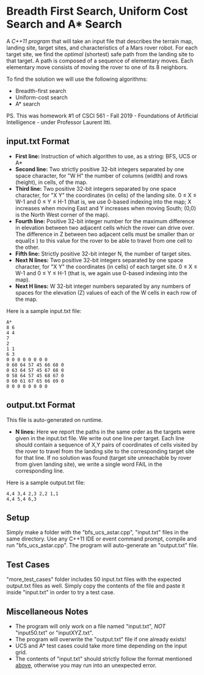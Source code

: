# Breadth First Search, Uniform Cost Search and A* Search

A *C++11 program* that will take an input file that describes the terrain map, landing site, target sites, and characteristics of a Mars rover robot. For each target site, we find the *optimal* (shortest) safe path from the landing site to that target. A path is composed of a sequence of elementary moves. Each elementary move consists of moving the rover to one of its 8 neighbors.

To find the solution we will use the following algorithms:
- Breadth-first search
- Uniform-cost search
- A* search

PS. This was homework #1 of CSCI 561 - Fall 2019 - Foundations of Artificial Intelligence - under Professor Laurent Itti.

## input.txt Format

- **First line:** Instruction of which algorithm to use, as a string: BFS, UCS or A*
- **Second line:** Two strictly positive 32-bit integers separated by one space character, for "W H" the number of columns (width) and rows (height), in cells, of the map.
- **Third line:** Two positive 32-bit integers separated by one space character, for "X Y" the coordinates (in cells) of the landing site. 0 ≤ X ≤ W-1 and 0 ≤ Y ≤ H-1 (that is, we use 0-based indexing into the map; X increases when moving East and Y increases when moving South; (0,0) is the North West corner of the map).
- **Fourth line:** Positive 32-bit integer number for the maximum difference in elevation between two adjacent cells which the rover can drive over. The difference in Z between two adjacent cells must be smaller than or equal(≤ ) to this value for the rover to be able to travel from one cell to the other.
- **Fifth line:** Strictly positive 32-bit integer N, the number of target sites.
- **Next N lines:** Two positive 32-bit integers separated by one space character, for "X Y" the coordinates (in cells) of each target site. 0 ≤ X ≤ W-1 and 0 ≤ Y ≤ H-1 (that is, we again use 0-based indexing into the map).
- **Next H lines:** W 32-bit integer numbers separated by any numbers of spaces for the elevation (Z) values of each of the W cells in each row of the map.

Here is a sample input.txt file:
```
A*
8 6
4 4
7
2
1 1
6 3
0 0 0 0 0 0 0 0
0 60 64 57 45 66 68 0
0 63 64 57 45 67 68 0
0 58 64 57 45 68 67 0
0 60 61 67 65 66 69 0
0 0 0 0 0 0 0 0
```

## output.txt Format

This file is auto-generated on runtime. 
- **N lines:** Here we report the paths in the same order as the targets were given in the input.txt file. We write out one line per target. Each line should contain a sequence of X,Y pairs of coordinates of cells visited by the rover to travel from the landing site to the corresponding target site for that line. If no solution was found (target site unreachable by rover from given landing site), we write a single word FAIL in the corresponding line.

Here is a sample output.txt file:
```
4,4 3,4 2,3 2,2 1,1
4,4 5,4 6,3
```

## Setup

Simply make a folder with the "bfs_ucs_astar.cpp", "input.txt" files in the same directory.
Use any C++11 IDE or event command prompt, compile and run "bfs_ucs_astar.cpp".
The program will auto-generate an "output.txt" file.

## Test Cases

"more_test_cases" folder includes 50 input.txt files with the expected output.txt files as well. Simply copy the contents of the file and paste it inside "input.txt" in order to try a test case.

## Miscellaneous Notes
- The program will only work on a file named "input.txt", *NOT* "input50.txt" or "inputXYZ.txt".
- The program will overwrite the "output.txt" file if one already exists!
- UCS and A* test cases could take more time depending on the input grid.
- The contents of "input.txt" should strictly follow the format mentioned [above](#inputtxt-format), otherwise you may run into an unexpected error.